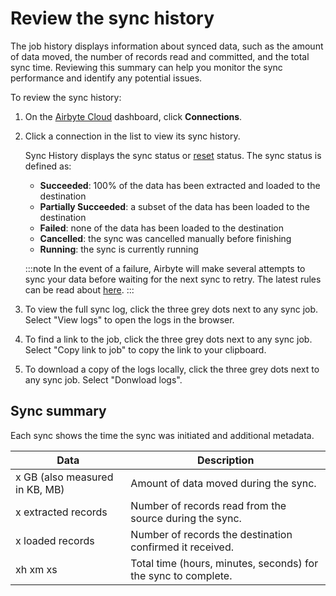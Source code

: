 # Review the sync history

The job history displays information about synced data, such as the amount of data moved, the number of records read and committed, and the total sync time. Reviewing this summary can help you monitor the sync performance and identify any potential issues.  
 
To review the sync history:
1. On the [Airbyte Cloud](http://cloud.airbyte.com/) dashboard, click **Connections**.   

2. Click a connection in the list to view its sync history.

    Sync History displays the sync status or [reset](https://docs.airbyte.com/operator-guides/reset/) status. The sync status is defined as: 

    - **Succeeded**: 100% of the data has been extracted and loaded to the destination
    - **Partially Succeeded**: a subset of the data has been loaded to the destination
    - **Failed**: none of the data has been loaded to the destination
    - **Cancelled**: the sync was cancelled manually before finishing
    - **Running**: the sync is currently running
    
    :::note
    In the event of a failure, Airbyte will make several attempts to sync your data before waiting for the next sync to retry. The latest rules can be read about [here](../../understanding-airbyte/jobs.md#retry-rules).
    ::: 

3. To view the full sync log, click the three grey dots next to any sync job. Select "View logs" to open the logs in the browser. 

4. To find a link to the job, click the three grey dots next to any sync job. Select "Copy link to job" to copy the link to your clipboard.

5. To download a copy of the logs locally, click the three grey dots next to any sync job. Select "Donwload logs".
 
## Sync summary

Each sync shows the time the sync was initiated and additional metadata.

| Data                            | Description                                                                                                                                             |
|--------------------------------|---------------------------------------------------------------------------------------------------------------------------------------------------------|
| x GB (also measured in KB, MB) | Amount of data moved during the sync.  |
| x extracted records              | Number of records read from the source during the sync.                                                                                                 |
| x loaded records            | Number of records the destination confirmed it received.                                                                                                |
| xh xm xs                   | Total time (hours, minutes, seconds) for the sync to complete.                                                     | 


